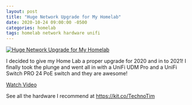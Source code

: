 ```yaml
---
layout: post
title: "Huge Network Upgrade for My Homelab"
date: 2020-10-24 09:00:00 -0500
categories: homelab
tags: homelab network hardware unifi
---
```


[![Huge Network Upgrade for My Homelab](https://img.youtube.com/vi/sWvEiVM9Yfw/0.jpg)](https://www.youtube.com/watch?v=sWvEiVM9Yfw "Huge Network Upgrade for My Homelab")

I decided to give my Home Lab a proper upgrade for 2020 and in to 2021!  I finally took the plunge and went all in with a UniFi UDM Pro and a UniFi Switch PRO 24 PoE switch and they are awesome!

[Watch Video](https://www.youtube.com/watch?v=sWvEiVM9Yfw)

See all the hardware I recommend at <https://kit.co/TechnoTim>
